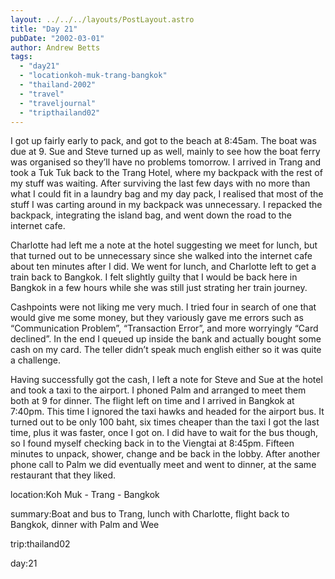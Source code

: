 ```yaml
---
layout: ../../../layouts/PostLayout.astro
title: "Day 21"
pubDate: "2002-03-01"
author: Andrew Betts
tags: 
  - "day21"
  - "locationkoh-muk-trang-bangkok"
  - "thailand-2002"
  - "travel"
  - "traveljournal"
  - "tripthailand02"
---
```


I got up fairly early to pack, and got to the beach at 8:45am. The boat was due at 9. Sue and Steve turned up as well, mainly to see how the boat ferry was organised so they’ll have no problems tomorrow. I arrived in Trang and took a Tuk Tuk back to the Trang Hotel, where my backpack with the rest of my stuff was waiting. After surviving the last few days with no more than what I could fit in a laundry bag and my day pack, I realised that most of the stuff I was carting around in my backpack was unnecessary. I repacked the backpack, integrating the island bag, and went down the road to the internet cafe.

Charlotte had left me a note at the hotel suggesting we meet for lunch, but that turned out to be unnecessary since she walked into the internet cafe about ten minutes after I did. We went for lunch, and Charlotte left to get a train back to Bangkok. I felt slightly guilty that I would be back here in Bangkok in a few hours while she was still just strating her train journey.

Cashpoints were not liking me very much. I tried four in search of one that would give me some money, but they variously gave me errors such as “Communication Problem”, “Transaction Error”, and more worryingly “Card declined”. In the end I queued up inside the bank and actually bought some cash on my card. The teller didn’t speak much english either so it was quite a challenge.

Having successfully got the cash, I left a note for Steve and Sue at the hotel and took a taxi to the airport. I phoned Palm and arranged to meet them both at 9 for dinner. The flight left on time and I arrived in Bangkok at 7:40pm. This time I ignored the taxi hawks and headed for the airport bus. It turned out to be only 100 baht, six times cheaper than the taxi I got the last time, plus it was faster, once I got on. I did have to wait for the bus though, so I found myself checking back in to the Viengtai at 8:45pm. Fifteen minutes to unpack, shower, change and be back in the lobby. After another phone call to Palm we did eventually meet and went to dinner, at the same restaurant that they liked.

location:Koh Muk - Trang - Bangkok

summary:Boat and bus to Trang, lunch with Charlotte, flight back to Bangkok, dinner with Palm and Wee

trip:thailand02

day:21
